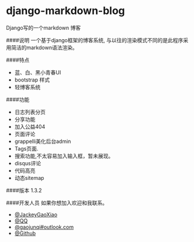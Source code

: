django-markdown-blog
====================

Django写的一个markdown 博客

####说明
一个基于django框架的博客系统, 与以往的渲染模式不同的是此程序采用简洁的markdown语法渲染。 

####特点
* 蓝、白、黑小青春UI
* bootstrap 样式
* 轻博客系统

####功能
* 日志列表分页
* 分享功能
* 加入公益404
* 页面评论
* grappelli美化后台admin
* Tags页面.
* 搜索功能,不太容易加入输入框，暂未展现。 
* disqus评论
* 代码高亮
* 动态sitemap

####版本
1.3.2

####开发人员
如果你想加入欢迎和我联系。

* [@JackeyGaoXiao](http://weibo.com/u/3579142495)
* [@QQ](http://wpa.qq.com/msgrd?v=3&amp;uin=229508065&amp;site=qq&amp;menu=yes)
* [@gaojunqi#outlook.com](gaojunqi#outlook.com)
* [@Github](https://github.com/jackeyGao)
    
